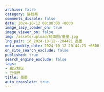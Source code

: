 ```yaml
---
archive: false
category: 猫档案
comments_disable: false
date: 2024-10-12 00:00:00 +0000
image_lazy_loader_on: true
image_viewer_on: false
img: /assets/upload/封面图/墨墨.jpg
lng_pair: id_2024-10-12--204421_墨墨
meta_modify_date: 2024-10-12 20:44:23 +0800
on_site_search_exclude: false
published: true
search_engine_exclude: false
tags:
- 嘉定校区
- 已领养
title: 墨墨
auto_translate: true
---
```

